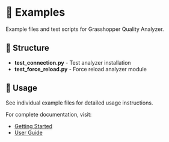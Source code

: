 # 📁 Examples

Example files and test scripts for Grasshopper Quality Analyzer.

## 📂 Structure

- **test_connection.py** - Test analyzer installation
- **test_force_reload.py** - Force reload analyzer module

## 🚀 Usage

See individual example files for detailed usage instructions.

For complete documentation, visit:
- [Getting Started](../docs/getting-started.md)
- [User Guide](../docs/user-guide.md)
